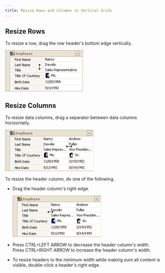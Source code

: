 ```yaml
---
title: Resize Rows and Columns in Vertical Grids
---
```

## Resize Rows
To resize a row, drag the row header's bottom edge vertically.

![EU_XtraVerticalGrid_ResizeRows](../../../images/Img7666.png)

## Resize Columns
To resize data columns, drag a separator between data columns horizontally.

![EU_XtraVerticalGrid_ResizeDataColumn](../../../images/Img7667.png)

To resize the header column, do one of the following.
* Drag the header column's right edge.
	
	![EU_XtraVerticalGrid_ResizeHeaderColumn](../../../images/Img7668.png)
* Press CTRL+LEFT ARROW to decrease the header column's width. Press CTRL+RIGHT ARROW to increase the header column's width.
* To resize headers to the minimum width while making sure all content is visible, double-click a header's right edge.